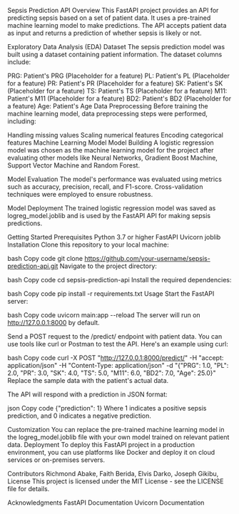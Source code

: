 Sepsis Prediction API
Overview
This FastAPI project provides an API for predicting sepsis based on a set of patient data. It uses a pre-trained machine learning model to make predictions. The API accepts patient data as input and returns a prediction of whether sepsis is likely or not.

Exploratory Data Analysis (EDA)
Dataset
The sepsis prediction model was built using a dataset containing patient information. The dataset columns include:

PRG: Patient's PRG (Placeholder for a feature)
PL: Patient's PL (Placeholder for a feature)
PR: Patient's PR (Placeholder for a feature)
SK: Patient's SK (Placeholder for a feature)
TS: Patient's TS (Placeholder for a feature)
M11: Patient's M11 (Placeholder for a feature)
BD2: Patient's BD2 (Placeholder for a feature)
Age: Patient's Age
Data Preprocessing
Before training the machine learning model, data preprocessing steps were performed, including:

Handling missing values
Scaling numerical features
Encoding categorical features
Machine Learning Model
Model Building
A logistic regression model was chosen as the machine learning model for the project after evaluating other models like Neural Networks, Gradient Boost Machine, Support Vector Machine and Random Forest.

Model Evaluation
The model's performance was evaluated using metrics such as accuracy, precision, recall, and F1-score. Cross-validation techniques were employed to ensure robustness.

Model Deployment
The trained logistic regression model was saved as logreg_model.joblib and is used by the FastAPI API for making sepsis predictions.

Getting Started
Prerequisites
Python 3.7 or higher
FastAPI
Uvicorn
joblib
Installation
Clone this repository to your local machine:

bash
Copy code
git clone https://github.com/your-username/sepsis-prediction-api.git
Navigate to the project directory:

bash
Copy code
cd sepsis-prediction-api
Install the required dependencies:

bash
Copy code
pip install -r requirements.txt
Usage
Start the FastAPI server:

bash
Copy code
uvicorn main:app --reload
The server will run on http://127.0.0.1:8000 by default.

Send a POST request to the /predict/ endpoint with patient data. You can use tools like curl or Postman to test the API. Here's an example using curl:

bash
Copy code
curl -X POST "http://127.0.0.1:8000/predict/" -H "accept: application/json" -H "Content-Type: application/json" -d "{\"PRG\": 1.0, \"PL\": 2.0, \"PR\": 3.0, \"SK\": 4.0, \"TS\": 5.0, \"M11\": 6.0, \"BD2\": 7.0, \"Age\": 25.0}"
Replace the sample data with the patient's actual data.

The API will respond with a prediction in JSON format:

json
Copy code
{"prediction": 1}
Where 1 indicates a positive sepsis prediction, and 0 indicates a negative prediction.

Customization
You can replace the pre-trained machine learning model in the logreg_model.joblib file with your own model trained on relevant patient data.
Deployment
To deploy this FastAPI project in a production environment, you can use platforms like Docker and deploy it on cloud services or on-premises servers.

Contributors
Richmond Abake, Faith Berida, Elvis Darko, Joseph Gikibu,
License
This project is licensed under the MIT License - see the LICENSE file for details.

Acknowledgments
FastAPI Documentation
Uvicorn Documentation
